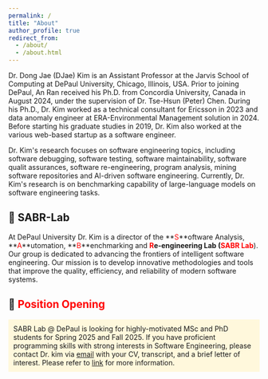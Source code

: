 ```yaml
---
permalink: /
title: "About"
author_profile: true
redirect_from: 
  - /about/
  - /about.html
---
```


Dr. Dong Jae (DJae) Kim is an Assistant Professor at the Jarvis School of Computing at DePaul University, Chicago, Illinois, USA. Prior to joining DePaul, An Ran received his Ph.D. from Concordia University, Canada in August 2024, under the supervision of Dr. Tse-Hsun (Peter) Chen. During his Ph.D., Dr. Kim worked as a technical consultant for Ericsson in 2023 and data anomaly engineer at ERA-Environmental Management solution in 2024. Before starting his graduate studies in 2019, Dr. Kim also worked at the various web-based startup as a software engineer.

Dr. Kim's research focuses on software engineering topics, including software debugging, software testing, software maintainability, software qualit assurances, software re-engineering, program analysis, mining software repositories and AI-driven software engineering. Currently, Dr. Kim's research is on benchmarking capability of large-language models on software engineering tasks. 

## :rocket:  SABR-Lab ##
At DePaul University Dr. Kim is a director of the **<font color='red'>S</font>**oftware Analysis, **<font color='red'>A</font>**utomation, **<font color='red'>B</font>**enchmarking and **<font color='red'>R</font>**e-engineering Lab (**<font color='red'>SABR Lab</font>**). Our group is dedicated to advancing the frontiers of intelligent software engineering. Our mission is to develop innovative methodologies and tools that improve the quality, efficiency, and reliability of modern software systems.

## :star2: <font color='red'> Position Opening </font> ##
 <div style="background-color:cornsilk; padding: 10px;"> 
SABR Lab @ DePaul is looking for highly-motivated MSc and PhD students for Spring 2025 and Fall 2025. If you have proficient programming skills with strong interests in Software Engineering, please contact Dr. kim via <a href="mailto:dkim121@depaul.edu">email</a> with your CV, transcript, and a brief letter of interest. Please refer to
<a href="https://professordjkim.github.io//opening/">link</a> for more information.
   </div>





